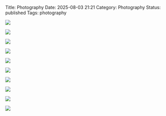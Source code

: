 Title: Photography 
Date: 2025-08-03 21:21
Category: Photography 
Status: published
Tags: photography


![](https://external-content.duckduckgo.com/iu/?u=http%3A%2F%2Fdrive.google.com/uc?id=1i7slpLcKqqrAxX3D7ufAqtk88-cQ8sOq)

![](https://external-content.duckduckgo.com/iu/?u=http%3A%2F%2Fdrive.google.com/uc?id=1dZiyi2h3Nff4VFiBj6RPjuK2s56AmFp0)

![](https://external-content.duckduckgo.com/iu/?u=http%3A%2F%2Fdrive.google.com/uc?id=1tw8bB-vvakyDAMc-yv3_x4RzjVd4LkaW)

![](https://external-content.duckduckgo.com/iu/?u=http%3A%2F%2Fdrive.google.com/uc?id=1AuxwzuTOJKePR6Yqqem0mAxfXf8kpEBa)

![](https://external-content.duckduckgo.com/iu/?u=http%3A%2F%2Fdrive.google.com/uc?id=1bo1RlOSnIRwnL4wvvX3hdqgXL72uXqj4)

![](https://external-content.duckduckgo.com/iu/?u=http%3A%2F%2Fdrive.google.com/uc?id=1Qiw6FqwfWBq9MvmVElis6dTVEX-kzzuS)

![](https://external-content.duckduckgo.com/iu/?u=http%3A%2F%2Fdrive.google.com/uc?id=1JuHfyC9-d8EHwG-TRhLqFRh9sXuibyC9)

![](https://external-content.duckduckgo.com/iu/?u=http%3A%2F%2Fdrive.google.com/uc?id=1WCa0kXW9ateWdlECncwMsonkYUao7Ryv)

![](https://external-content.duckduckgo.com/iu/?u=http%3A%2F%2Fdrive.google.com/uc?id=1o9aB9uH5Mrd1p2I1yklgcVums0sw1yIv)

![](https://external-content.duckduckgo.com/iu/?u=http%3A%2F%2Fdrive.google.com/uc?id=1Ftk1V_fYkmmS4bofK5D1cxXQRvUmlnYI)